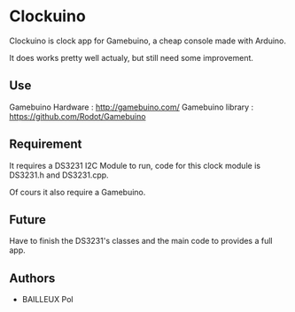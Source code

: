 # Clockuino
Clockuino is clock app for Gamebuino, a cheap console made with Arduino.

It does works pretty well actualy, but still need some improvement.

## Use
Gamebuino Hardware : http://gamebuino.com/
Gamebuino library : https://github.com/Rodot/Gamebuino

## Requirement
It requires a DS3231 I2C Module to run, code for this clock module is DS3231.h and DS3231.cpp.

Of cours it also require a Gamebuino.

## Future
Have to finish the DS3231's classes and the main code to provides a full app.

## Authors 
* BAILLEUX Pol
